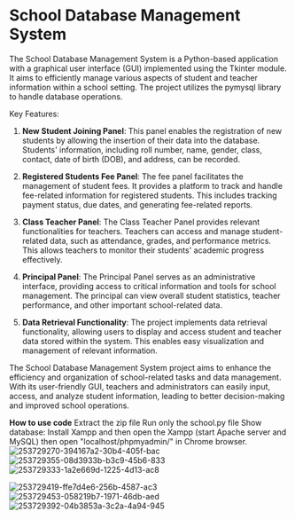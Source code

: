 # School Database Management System

The School Database Management System is a Python-based application with a graphical user interface (GUI) implemented using the Tkinter module. It aims to efficiently manage various aspects of student and teacher information within a school setting. The project utilizes the pymysql library to handle database operations.

Key Features:
1. **New Student Joining Panel**: This panel enables the registration of new students by allowing the insertion of their data into the database. Students' information, including roll number, name, gender, class, contact, date of birth (DOB), and address, can be recorded.

2. **Registered Students Fee Panel**: The fee panel facilitates the management of student fees. It provides a platform to track and handle fee-related information for registered students. This includes tracking payment status, due dates, and generating fee-related reports.

3. **Class Teacher Panel**: The Class Teacher Panel provides relevant functionalities for teachers. Teachers can access and manage student-related data, such as attendance, grades, and performance metrics. This allows teachers to monitor their students' academic progress effectively.

4. **Principal Panel**: The Principal Panel serves as an administrative interface, providing access to critical information and tools for school management. The principal can view overall student statistics, teacher performance, and other important school-related data.

5. **Data Retrieval Functionality**: The project implements data retrieval functionality, allowing users to display and access student and teacher data stored within the system. This enables easy visualization and management of relevant information.

The School Database Management System project aims to enhance the efficiency and organization of school-related tasks and data management. With its user-friendly GUI, teachers and administrators can easily input, access, and analyze student information, leading to better decision-making and improved school operations.

**How to use code**
Extract the zip file
Run only the school.py file
Show database: Install Xampp and then open the Xampp (start Apache server and MySQL) then open "localhost/phpmyadmin/" in Chrome browser.
![253729270-394167a2-30b4-405f-bac](https://github.com/gauravprajapat29/school_database_management_system/assets/117170702/3bcb1f98-5aee-438b-8a4d-1f4ccdaa714b)
![253729355-08d3933b-b3c9-45b6-833](https://github.com/gauravprajapat29/school_database_management_system/assets/117170702/684ae2c7-7dd0-4bf9-90ee-44a4476e6a82)
![253729333-1a2e669d-1225-4d13-ac8](https://github.com/gauravprajapat29/school_database_management_system/assets/117170702/b40cfe1a-7976-41f6-b1e6-bd4d719f859b)

![253729419-ffe7d4e6-256b-4587-ac3](https://github.com/gauravprajapat29/school_database_management_system/assets/117170702/9ae4093b-87f4-4cba-8a84-779503a5b2a2)
![253729453-058219b7-1971-46db-aed](https://github.com/gauravprajapat29/school_database_management_system/assets/117170702/184af800-4032-4d1e-a1c2-a054731e7a51)
![253729392-04b3853a-3c2a-4a94-945](https://github.com/gauravprajapat29/school_database_management_system/assets/117170702/abd6f5c0-a5e2-4254-a35a-bd2f46219be7)
